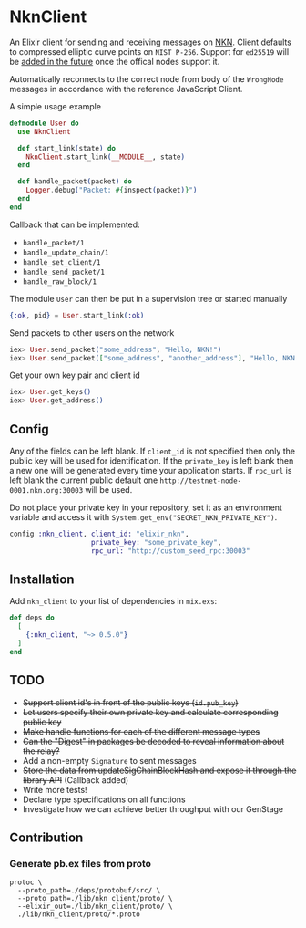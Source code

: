 # NknClient

An Elixir client for sending and receiving messages on [NKN](https://nkn.org).
Client defaults to compressed elliptic curve points on `NIST P-256`. Support for `ed25519` will be [added in the future](https://github.com/nknorg/nkn/issues/74) once the offical nodes support it.

Automatically reconnects to the correct node from body of the `WrongNode` messages in accordance with the reference JavaScript Client.

A simple usage example

```elixir
defmodule User do
  use NknClient

  def start_link(state) do
    NknClient.start_link(__MODULE__, state)
  end

  def handle_packet(packet) do
    Logger.debug("Packet: #{inspect(packet)}")
  end
end
```

Callback that can be implemented:

- `handle_packet/1`
- `handle_update_chain/1`
- `handle_set_client/1`
- `handle_send_packet/1`
- `handle_raw_block/1`

The module `User` can then be put in a supervision tree or started manually

```elixir
{:ok, pid} = User.start_link(:ok)
```

Send packets to other users on the network

```elixir
iex> User.send_packet("some_address", "Hello, NKN!")
iex> User.send_packet(["some_address", "another_address"], "Hello, NKN!")
```

Get your own key pair and client id

```elixir
iex> User.get_keys()
iex> User.get_address()
```

## Config

Any of the fields can be left blank. If `client_id` is not specified then only the public key will be used for identification. If the `private_key` is left blank then a new one will be generated every time your application starts. If `rpc_url` is left blank the current public default one `http://testnet-node-0001.nkn.org:30003` will be used.

Do not place your private key in your repository, set it as an environment variable and access it with `System.get_env("SECRET_NKN_PRIVATE_KEY")`.

```elixir
config :nkn_client, client_id: "elixir_nkn",
                    private_key: "some_private_key",
                    rpc_url: "http://custom_seed_rpc:30003"
```

## Installation

Add `nkn_client` to your list of dependencies in `mix.exs`:

```elixir
def deps do
  [
    {:nkn_client, "~> 0.5.0"}
  ]
end
```

## TODO

- ~~Support client id's in front of the public keys (`id.pub_key`)~~
- ~~Let users specify their own private key and calculate corresponding public key~~
- ~~Make handle functions for each of the different message types~~
- ~~Can the "Digest" in packages be decoded to reveal information about the relay?~~
- Add a non-empty `Signature` to sent messages
- ~~Store the data from updateSigChainBlockHash and expose it through the library API~~ (Callback added)
- Write more tests!
- Declare type specifications on all functions
- Investigate how we can achieve better throughput with our GenStage

## Contribution

### Generate pb.ex files from proto

``` shell
protoc \
  --proto_path=./deps/protobuf/src/ \
  --proto_path=./lib/nkn_client/proto/ \
  --elixir_out=./lib/nkn_client/proto/ \
  ./lib/nkn_client/proto/*.proto
```
